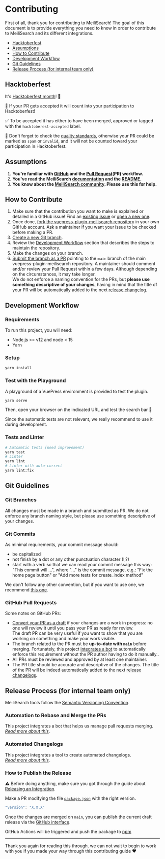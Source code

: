# Contributing <!-- omit in TOC -->

First of all, thank you for contributing to MeiliSearch! The goal of this document is to provide everything you need to know in order to contribute to MeiliSearch and its different integrations.

- [Hacktoberfest](#hacktoberfest)
- [Assumptions](#assumptions)
- [How to Contribute](#how-to-contribute)
- [Development Workflow](#development-workflow)
- [Git Guidelines](#git-guidelines)
- [Release Process (for internal team only)](#release-process-for-internal-team-only)

## Hacktoberfest

It's [Hacktoberfest month](https://blog.meilisearch.com/contribute-hacktoberfest-2021/)! 🥳

🚀 If your PR gets accepted it will count into your participation to Hacktoberfest!

✅ To be accepted it has either to have been merged, approved or tagged with the `hacktoberest-accepted` label.

🧐 Don't forget to check the [quality standards](https://hacktoberfest.digitalocean.com/resources/qualitystandards), otherwise your PR could be marked as `spam` or `invalid`, and it will not be counted toward your participation in Hacktoberfest.

## Assumptions

1. **You're familiar with [GitHub](https://github.com) and the [Pull Request](https://help.github.com/en/github/collaborating-with-issues-and-pull-requests/about-pull-requests)(PR) workflow.**
2. **You've read the MeiliSearch [documentation](https://docs.meilisearch.com) and the [README](/README.md).**
3. **You know about the [MeiliSearch community](https://docs.meilisearch.com/learn/what_is_meilisearch/contact.html). Please use this for help.**

## How to Contribute

1. Make sure that the contribution you want to make is explained or detailed in a GitHub issue! Find an [existing issue](https://github.com/meilisearch/vuepress-plugin-meilisearch/issues/) or [open a new one](https://github.com/meilisearch/vuepress-plugin-meilisearch/issues/new).
2. Once done, [fork the vuepress-plugin-meilisearch repository](https://help.github.com/en/github/getting-started-with-github/fork-a-repo) in your own GitHub account. Ask a maintainer if you want your issue to be checked before making a PR.
3. [Create a new Git branch](https://help.github.com/en/github/collaborating-with-issues-and-pull-requests/creating-and-deleting-branches-within-your-repository).
4. Review the [Development Workflow](#workflow) section that describes the steps to maintain the repository.
5. Make the changes on your branch.
6. [Submit the branch as a PR](https://help.github.com/en/github/collaborating-with-issues-and-pull-requests/creating-a-pull-request-from-a-fork) pointing to the `main` branch of the main vuepress-plugin-meilisearch repository. A maintainer should comment and/or review your Pull Request within a few days. Although depending on the circumstances, it may take longer.<br>
   We do not enforce a naming convention for the PRs, but **please use something descriptive of your changes**, having in mind that the title of your PR will be automatically added to the next [release changelog](https://github.com/meilisearch/vuepress-plugin-meilisearch/releases/).

## Development Workflow

### Requirements <!-- omit in TOC -->

To run this project, you will need:

- Node.js >= v12 and node < 15
- Yarn

### Setup <!-- omit in TOC -->

```bash
yarn install
```

### Test with the Playground <!-- omit in TOC -->

A playground of a VuePress environment is provided to test the plugin.

```bash
yarn serve
```

Then, open your browser on the indicated URL and test the search bar 🙂

Since the automatic tests are not relevant, we really recommend to use it during development.

### Tests and Linter <!-- omit in TOC -->

```bash
# Automatic tests (need improvement)
yarn test
# Linter
yarn lint
# Linter with auto-correct
yarn lint:fix
```

## Git Guidelines

### Git Branches <!-- omit in TOC -->

All changes must be made in a branch and submitted as PR.
We do not enforce any branch naming style, but please use something descriptive of your changes.

### Git Commits <!-- omit in TOC -->

As minimal requirements, your commit message should:

- be capitalized
- not finish by a dot or any other punctuation character (!,?)
- start with a verb so that we can read your commit message this way: "This commit will ...", where "..." is the commit message.
  e.g.: "Fix the home page button" or "Add more tests for create_index method"

We don't follow any other convention, but if you want to use one, we recommend [this one](https://chris.beams.io/posts/git-commit/).

### GitHub Pull Requests <!-- omit in TOC -->

Some notes on GitHub PRs:

- [Convert your PR as a draft](https://help.github.com/en/github/collaborating-with-issues-and-pull-requests/changing-the-stage-of-a-pull-request) if your changes are a work in progress: no one will review it until you pass your PR as ready for review.<br>
  The draft PR can be very useful if you want to show that you are working on something and make your work visible.
- The branch related to the PR must be **up-to-date with `main`** before merging. Fortunately, this project [integrates a bot](https://github.com/meilisearch/integration-guides/blob/main/guides/bors.md) to automatically enforce this requirement without the PR author having to do it manually..
- All PRs must be reviewed and approved by at least one maintainer.
- The PR title should be accurate and descriptive of the changes. The title of the PR will be indeed automatically added to the next [release changelogs](https://github.com/meilisearch/vuepress-plugin-meilisearch/releases/).

## Release Process (for internal team only)

MeiliSearch tools follow the [Semantic Versioning Convention](https://semver.org/).

### Automation to Rebase and Merge the PRs <!-- omit in TOC -->

This project integrates a bot that helps us manage pull requests merging.<br>
_[Read more about this](https://github.com/meilisearch/integration-guides/blob/main/guides/bors.md)._

### Automated Changelogs <!-- omit in TOC -->

This project integrates a tool to create automated changelogs.<br>
_[Read more about this](https://github.com/meilisearch/integration-guides/blob/main/guides/release-drafter.md)._

### How to Publish the Release <!-- omit in TOC -->

⚠️ Before doing anything, make sure you got through the guide about [Releasing an Integration](https://github.com/meilisearch/integration-guides/blob/main/guides/integration-release.md).

Make a PR modifying the file [`package.json`](/package.json) with the right version.

```javascript
"version": "X.X.X"
```

Once the changes are merged on `main`, you can publish the current draft release via the [GitHub interface](https://github.com/meilisearch/vuepress-plugin-meilisearch/releases).

GitHub Actions will be triggered and push the package to [npm](https://www.npmjs.com/package/vuepress-plugin-meilisearch).

<hr>

Thank you again for reading this through, we can not wait to begin to work with you if you made your way through this contributing guide ❤️
